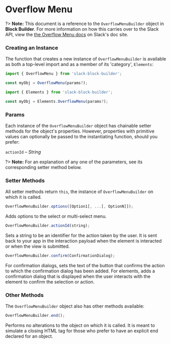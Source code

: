 # Overflow Menu

?> **Note:** This document is a reference to the `OverflowMenuBuilder` object in **Block Builder**. For more information on how this carries over to the Slack API, view the [the Overflow Menu docs](https:&#x2F;&#x2F;api.slack.com&#x2F;reference&#x2F;block-kit&#x2F;block-elements#overflow) on Slack's doc site.

### Creating an Instance 

The function that creates a new instance of `OverflowMenuBuilder` is available as both a top-level import and as a member of its 'category', `Elements`:

```javascript
import { OverflowMenu } from 'slack-block-builder';

const myObj = OverflowMenu(params?);

```

```javascript
import { Elements } from 'slack-block-builder';

const myObj = Elements.OverflowMenu(params?);
```

### Params

Each instance of the `OverflowMenuBuilder` object has chainable setter methods for the object's properties. However, properties with primitive values can optionally be passed to the instantiating function, should you prefer:

`actionId` – *String*


?> **Note:** For an explanation of any one of the parameters, see its corresponding setter method below.

### Setter Methods

All setter methods return `this`, the instance of `OverflowMenuBuilder` on which it is called.

```javascript
OverflowMenuBuilder.options([Option1[, ...[, OptionN]]);
```

Adds options to the select or multi-select menu. 
```javascript
OverflowMenuBuilder.actionId(string);
```

Sets a string to be an identifier for the action taken by the user. It is sent back to your app in the interaction payload when the element is interacted or when the view is submitted. 
```javascript
OverflowMenuBuilder.confirm(ConfirmationDialog);
```

For confirmation dialogs, sets the text of the button that confirms the action to which the confirmation dialog has been added. For elements, adds a confirmation dialog that is displayed when the user interacts with the element to confirm the selection or action. 

### Other Methods

The `OverflowMenuBuilder` object also has other methods available:

```javascript
OverflowMenuBuilder.end();
```

Performs no alterations to the object on which it is called. It is meant to simulate a closing HTML tag for those who prefer to have an explicit end declared for an object. 
